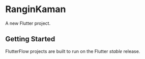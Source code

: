 # RanginKaman

A new Flutter project.

## Getting Started

FlutterFlow projects are built to run on the Flutter _stable_ release.
